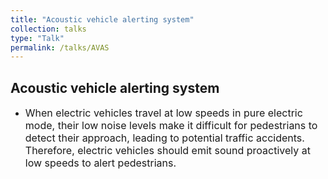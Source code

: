 ```yaml
---
title: "Acoustic vehicle alerting system"
collection: talks
type: "Talk"
permalink: /talks/AVAS
---
```


## Acoustic vehicle alerting system 
- <font size=3> When electric vehicles travel at low speeds in pure electric mode, their low noise levels make it difficult for pedestrians to detect their approach, leading to potential traffic accidents. Therefore, electric vehicles should emit sound proactively at low speeds to alert pedestrians.</font>  

